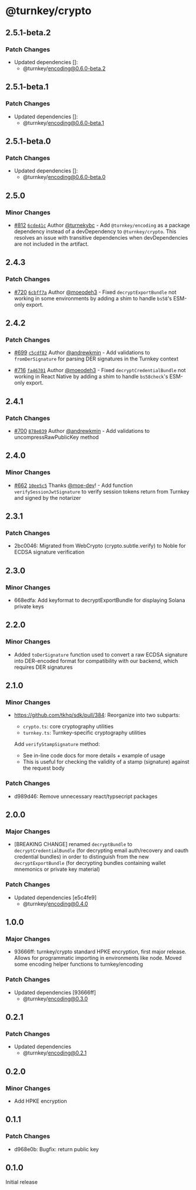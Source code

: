# @turnkey/crypto

## 2.5.1-beta.2

### Patch Changes

- Updated dependencies []:
  - @turnkey/encoding@0.6.0-beta.2

## 2.5.1-beta.1

### Patch Changes

- Updated dependencies []:
  - @turnkey/encoding@0.6.0-beta.1

## 2.5.1-beta.0

### Patch Changes

- Updated dependencies []:
  - @turnkey/encoding@0.6.0-beta.0

## 2.5.0

### Minor Changes

- [#812](https://github.com/tkhq/sdk/pull/812) [`6cde41c`](https://github.com/tkhq/sdk/commit/6cde41cfecdfb7d54abf52cc65e28ef0e2ad6ba3) Author [@turnekybc](https://github.com/turnekybc) - Add `@turnkey/encoding` as a package dependency instead of a devDependency to `@turnkey/crypto`. This resolves an issue with transitive dependencies when devDependencies are not included in the artifact.

## 2.4.3

### Patch Changes

- [#720](https://github.com/tkhq/sdk/pull/720) [`6cbff7a`](https://github.com/tkhq/sdk/commit/6cbff7a0c0b3a9a05586399e5cef476154d3bdca) Author [@moeodeh3](https://github.com/moeodeh3) - Fixed `decryptExportBundle` not working in some environments by adding a shim to handle `bs58`'s ESM-only export.

## 2.4.2

### Patch Changes

- [#699](https://github.com/tkhq/sdk/pull/699) [`c5cdf82`](https://github.com/tkhq/sdk/commit/c5cdf8229da5da1bd6d52db06b2fe42826e96d57) Author [@andrewkmin](https://github.com/andrewkmin) - Add validations to `fromDerSignature` for parsing DER signatures in the Turnkey context

- [#716](https://github.com/tkhq/sdk/pull/716) [`fa46701`](https://github.com/tkhq/sdk/commit/fa467019eef34b5199372248edff1e7a64934e79) Author [@moeodeh3](https://github.com/moeodeh3) - Fixed `decryptCredentialBundle` not working in React Native by adding a shim to handle `bs58check`'s ESM-only export.

## 2.4.1

### Patch Changes

- [#700](https://github.com/tkhq/sdk/pull/700) [`878e039`](https://github.com/tkhq/sdk/commit/878e03973856cfec83e6e3fda5b76d1b64943628) Author [@andrewkmin](https://github.com/andrewkmin) - Add validations to uncompressRawPublicKey method

## 2.4.0

### Minor Changes

- [#662](https://github.com/tkhq/sdk/pull/662) [`10ee5c5`](https://github.com/tkhq/sdk/commit/10ee5c524b477ce998e4fc635152cd101ae5a9cc) Thanks [@moe-dev](https://github.com/moe-dev)! - Add function `verifySessionJwtSignature` to verify session tokens return from Turnkey and signed by the notarizer

## 2.3.1

### Patch Changes

- 2bc0046: Migrated from WebCrypto (crypto.subtle.verify) to Noble for ECDSA signature verification

## 2.3.0

### Minor Changes

- 668edfa: Add keyformat to decryptExportBundle for displaying Solana private keys

## 2.2.0

### Minor Changes

- Added `toDerSignature` function used to convert a raw ECDSA signature into DER-encoded format for compatibility with our backend, which requires DER signatures

## 2.1.0

### Minor Changes

- https://github.com/tkhq/sdk/pull/384: Reorganize into two subparts:

  - `crypto.ts`: core cryptography utilities
  - `turnkey.ts`: Turnkey-specific cryptography utilities

  Add `verifyStampSignature` method:

  - See in-line code docs for more details + example of usage
  - This is useful for checking the validity of a stamp (signature) against the request body

### Patch Changes

- d989d46: Remove unnecessary react/typsecript packages

## 2.0.0

### Major Changes

- [BREAKING CHANGE] renamed `decryptBundle` to `decryptCredentialBundle` (for decrypting email auth/recovery and oauth credential bundles) in order to distinguish from the new `decryptExportBundle` (for decrypting bundles containing wallet mnemonics or private key material)

### Patch Changes

- Updated dependencies [e5c4fe9]
  - @turnkey/encoding@0.4.0

## 1.0.0

### Major Changes

- 93666ff: turnkey/crypto standard HPKE encryption, first major release. Allows for programmatic importing in environments like node. Moved some encoding helper functions to turnkey/encoding

### Patch Changes

- Updated dependencies [93666ff]
  - @turnkey/encoding@0.3.0

## 0.2.1

### Patch Changes

- Updated dependencies
  - @turnkey/encoding@0.2.1

## 0.2.0

### Minor Changes

- Add HPKE encryption

## 0.1.1

### Patch Changes

- d968e0b: Bugfix: return public key

## 0.1.0

Initial release
